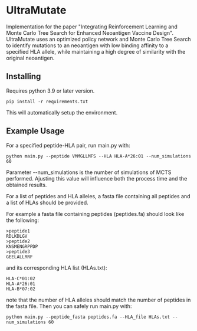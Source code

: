 # UltraMutate

Implementation for the paper "Integrating Reinforcement Learning and Monte Carlo Tree Search for Enhanced Neoantigen Vaccine Design". UltraMutate uses an optimized policy network and Monte Carlo Tree Search to identify mutations to an neoantigen with low binding affinity to a specified HLA allele, while maintaining a high degree of similarity with the original neoantigen.

## Installing

Requires python 3.9 or later version.

```shell
pip install -r requirements.txt
```

This will automatically setup the environment.

## Example Usage

For a specified peptide-HLA pair, run main.py with:

```shell
python main.py --peptide VMMGLLMFS --HLA HLA-A*26:01 --num_simulations 60
```

Parameter --num_simulations is the number of simulations of MCTS performed. Ajusting this value will influence both the process time and the obtained results.

For a list of peptides and HLA alleles, a fasta file containing all peptides and a list of HLAs should be provided.

For example a fasta file containing peptides (peptides.fa) should look like the following:

```
>peptide1
RDLKDLGV
>peptide2
KNSMENGRPPDP
>peptide3
GEELALLRRF
```

and its corresponding HLA list (HLAs.txt):

```
HLA-C*01:02
HLA-A*26:01
HLA-B*07:02
```

note that the number of HLA alleles should match the number of peptides in the fasta file. Then you can safely run main.py with:

```shell
python main.py --peptide_fasta peptides.fa --HLA_file HLAs.txt --num_simulations 60
```

